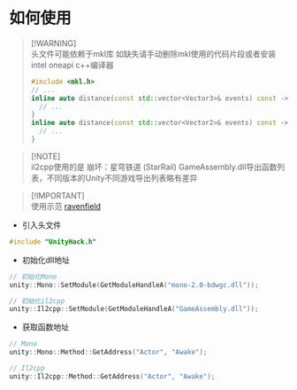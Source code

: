 # 如何使用
> [!WARNING]\
> 头文件可能依赖于mkl库 如缺失请手动删除mkl使用的代码片段或者安装intel oneapi c++编译器
> ``` c++
> #include <mkl.h>
> // ...
> inline auto distance(const std::vector<Vector3>& events) const -> std::vector<float> {
>   // ...
> }
> inline auto distance(const std::vector<Vector2>& events) const -> std::vector<float> {
>   // ...
> }
> ```

> [!NOTE]\
> il2cpp使用的是 崩坏：星穹铁道 (StarRail) GameAssembly.dll导出函数列表，不同版本的Unity不同游戏导出列表略有差异

> [!IMPORTANT]\
> 使用示范 [ravenfield](https://github.com/issuimo/ravenfield)

- 引入头文件
``` c++
#include "UnityHack.h"
```

- 初始化dll地址
``` c++
// 初始化Mono
unity::Mono::SetModule(GetModuleHandleA("mono-2.0-bdwgc.dll"));

// 初始化il2cpp
unity::Il2cpp::SetModule(GetModuleHandleA("GameAssembly.dll"));
```

- 获取函数地址
``` c++
// Mono
unity::Mono::Method::GetAddress("Actor", "Awake");

// Il2cpp
unity::Il2cpp::Method::GetAddress("Actor", "Awake");
```
